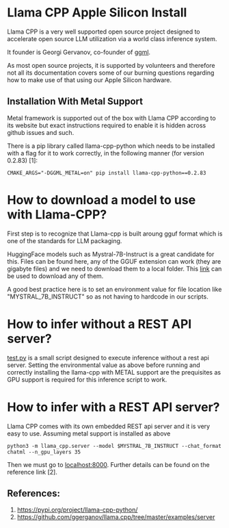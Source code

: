 # Llama CPP Apple Silicon Install

Llama CPP is a very well supported open source project designed to accelerate open source LLM utilization via a world class inference system.

It founder is Georgi Gervanov, co-founder of [ggml](https://ggml.ai/).

As most open source projects, it is supported by volunteers and therefore not all its documentation covers some of our burning questions regarding how to make use of that using our Apple Silicon hardware.

## Installation With Metal Support

Metal framework is supported out of the box with Llama CPP according to its website but exact instructions required to enable it is hidden across github issues and such.

There is a pip library called llama-cpp-python which needs to be installed with a flag for it to work correctly, in the following manner (for version 0.2.83) [1]:

    CMAKE_ARGS="-DGGML_METAL=on" pip install llama-cpp-python==0.2.83


# How to download a model to use with Llama-CPP?
First step is to recognize that Llama-cpp is built aroung gguf format which is one of the standards for LLM packaging. 

HuggingFace models such as Mystral-7B-Instruct is a great candidate for this. Files can be found here, any of the GGUF extension can work (they are gigabyte files) and we need to download them to a local folder. This [link](https://huggingface.co/TheBloke/Mistral-7B-Instruct-v0.2-GGUF/tree/main) can be used to download any of them.

A good best practice here is to set an environment value for file location like "MYSTRAL_7B_INSTRUCT" so as not having to hardcode in our scripts.

# How to infer without a REST API server?

[test.py](test.py) is a small script designed to execute inference without a rest api server. Setting the environmental value as above before running and correctly installing the llama-cpp with METAL support are the prequisites as GPU support is required for this inference script to work.

# How to infer with a REST API server?

Llama CPP comes with its own embedded REST api server and it is very easy to use. Assuming metal support is installed as above

    python3 -m llama_cpp.server --model $MYSTRAL_7B_INSTRUCT --chat_format chatml --n_gpu_layers 35

Then we must go to [localhost:8000](https://localhost:8000/docs). Further details can be found on the reference link [2].



## References:
1. https://pypi.org/project/llama-cpp-python/
2. https://github.com/ggerganov/llama.cpp/tree/master/examples/server
